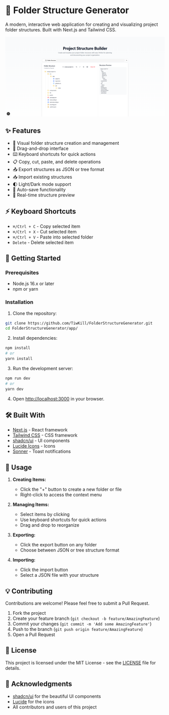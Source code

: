 # 📁 Folder Structure Generator

A modern, interactive web application for creating and visualizing project folder structures. Built with Next.js and Tailwind CSS.

![Folder Structure Generator](public/preview.png)

## ✨ Features

- 🌳 Visual folder structure creation and management
- 🎯 Drag-and-drop interface
- ⌨️ Keyboard shortcuts for quick actions
- 📋 Copy, cut, paste, and delete operations
- 📤 Export structures as JSON or tree format
- 📥 Import existing structures
- 🌓 Light/Dark mode support
- 💾 Auto-save functionality
- 🔄 Real-time structure preview

## ⚡ Keyboard Shortcuts

- `⌘/Ctrl + C` - Copy selected item
- `⌘/Ctrl + X` - Cut selected item
- `⌘/Ctrl + V` - Paste into selected folder
- `Delete` - Delete selected item

## 🚀 Getting Started

### Prerequisites

- Node.js 16.x or later
- npm or yarn

### Installation

1. Clone the repository:
```bash
git clone https://github.com/TiwKill/FolderStructureGenerator.git
cd FolderStructureGenerator/app/
```

2. Install dependencies:
```bash
npm install
# or
yarn install
```

3. Run the development server:
```bash
npm run dev
# or
yarn dev
```

4. Open [http://localhost:3000](http://localhost:3000) in your browser.

## 🛠️ Built With

- [Next.js](https://nextjs.org/) - React framework
- [Tailwind CSS](https://tailwindcss.com/) - CSS framework
- [shadcn/ui](https://ui.shadcn.com/) - UI components
- [Lucide Icons](https://lucide.dev/) - Icons
- [Sonner](https://sonner.emilkowal.ski/) - Toast notifications

## 📝 Usage

1. **Creating Items:**
   - Click the "+" button to create a new folder or file
   - Right-click to access the context menu

2. **Managing Items:**
   - Select items by clicking
   - Use keyboard shortcuts for quick actions
   - Drag and drop to reorganize

3. **Exporting:**
   - Click the export button on any folder
   - Choose between JSON or tree structure format

4. **Importing:**
   - Click the import button
   - Select a JSON file with your structure

## 💡 Contributing

Contributions are welcome! Please feel free to submit a Pull Request.

1. Fork the project
2. Create your feature branch (`git checkout -b feature/AmazingFeature`)
3. Commit your changes (`git commit -m 'Add some AmazingFeature'`)
4. Push to the branch (`git push origin feature/AmazingFeature`)
5. Open a Pull Request

## 📄 License

This project is licensed under the MIT License - see the [LICENSE](LICENSE) file for details.

## 👏 Acknowledgments

- [shadcn/ui](https://ui.shadcn.com/) for the beautiful UI components
- [Lucide](https://lucide.dev/) for the icons
- All contributors and users of this project
